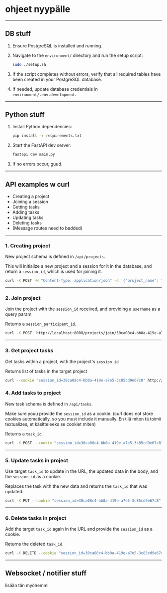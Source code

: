 # ohjeet nyypälle
---

## DB stuff

1. Ensure PostgreSQL is installed and running.
2. Navigate to the `environment/` directory and run the setup script:

   ```bash
   sudo ./setup.sh
   ```

3. If the script completes without errors, verify that all required tables have been created in your PostgreSQL database.
4. If needed, update database credentials in `environment/.env.development`.

---

## Python stuff

1. Install Python dependencies:

   ```bash
   pip install -r requirements.txt
   ```

2. Start the FastAPI dev server:

   ```bash
   fastapi dev main.py
   ```

3. If no errors occur, guud.

---

## API examples w curl

- Creating a project
- Joining a session
- Getting tasks
- Adding tasks
- Updating tasks
- Deleting tasks
- (Message routes need to badded)

---

### 1. Creating project

New project schema is defined in `/api/projects`.

This will initialize a new project and a session for it in the database, and return a `session_id`, which is used for joining it.

```bash
curl -X POST -H "Content-Type: application/json" -d '{"project_name": "miikanprojekti", "description": "joku taski desci"}' http://localhost:8000/projects/
```

---

### 2. Join project

Join the project with the `session_id` received, and providing a `username` as a query param

Returns a `session_participant_id`.

```bash
curl -X POST  http://localhost:8000/projects/join/30ca08c4-bb0a-419e-a7e5-3c85cd9e67c8?username=Miika
```

---

### 3. Get project tasks

Get tasks within a project, with the project's `session id`

Returns list of tasks in the target project

```bash
curl --cookie "session_id=30ca08c4-bb0a-419e-a7e5-3c85cd9e67c8" http://localhost:8000/tasks/
```

### 4. Add tasks to project

New task schema is defined in `/api/tasks`.

Make sure youu provide the `session_id` as a cookie. (curl does not store cookies automatically, so you must include it manually. En tiiä miten tä toimii textualizes, et käsitteleeks se cookiet miten)

Returns a `task_id`.

```bash
curl -X POST --cookie "session_id=30ca08c4-bb0a-419e-a7e5-3c85cd9e67c8" -H "Content-Type: application/json" -d '{"name": "uusi taski", "assignee": "miika", "description": "ju", "start_date": "2025-04-09", "end_date": "2025-04-28", "task_type": "todo"}' http://localhost:8000/tasks/new
```

---

### 5. Update tasks in project

Use target `task_id` to update in the URL, the updated data in the body, and the `session_id` as a cookie.

Replaces the task with the new data and returns the `task_id` that was updated.

```bash
curl -X PUT --cookie "session_id=30ca08c4-bb0a-419e-a7e5-3c85cd9e67c8" -H "Content-Type: application/json" -d '{"name": "miikan taski paivitys", "assignee": "miika", "description": "ju", "start_date": "2025-04-08", "end_date": "2025-04-28", "task_type": "todo"}' http://localhost:8000/tasks/12
```

---

### 6. Delete tasks in project

Add the target `task_id` again in the URL and provide the `session_id` as a cookie.

Returns the deleted `task_id`.

```bash
curl -X DELETE --cookie "session_id=30ca08c4-bb0a-419e-a7e5-3c85cd9e67c8" http://localhost:8000/tasks/12
```

---

## Websocket / notifier stuff

lisään tän myöhemmi
